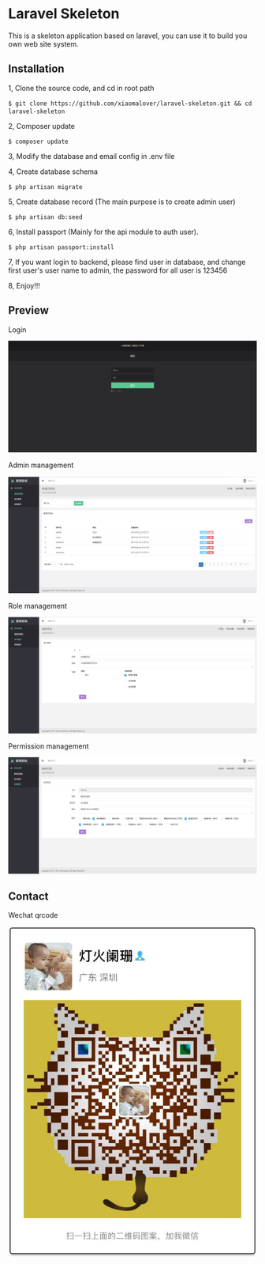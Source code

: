 Laravel Skeleton
===================================
This is a skeleton application based on laravel, you can use it to build you own web site system.


Installation
--------
1, Clone the source code, and cd in root path
```
$ git clone https://github.com/xiaomalover/laravel-skeleton.git && cd laravel-skeleton
```
2, Composer update
```
$ composer update
```
3, Modify the database and email config in .env file

4, Create database schema
```
$ php artisan migrate
```
5, Create database record (The main purpose is to create admin user)
```
$ php artisan db:seed
```
6, Install passport (Mainly for the api module to auth user).
```
$ php artisan passport:install
```
7, If you want login to backend, please find user in database, and change first user's user name to admin, the password for all user is 123456

8, Enjoy!!!

Preview
---------
Login

![Login](screenshot/login.jpg)

Admin management

![Admin](screenshot/admin.jpg)

Role management

![role](screenshot/role.jpg)

Permission management

![permission](screenshot/permission.jpg)


Contact
--------
Wechat qrcode

![wechat](screenshot/contact.jpg)